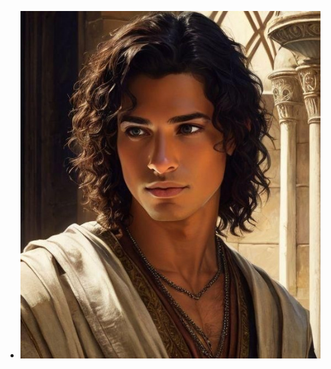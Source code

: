 - ![WhatsApp Image 2025-02-23 at 16.25.26.jpeg](../assets/WhatsApp_Image_2025-02-23_at_16.25.26_1740340866036_0.jpeg)